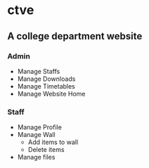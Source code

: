 # ctve

## A college department website

### Admin
- Manage Staffs
- Manage Downloads
- Manage Timetables
- Manage Website Home

### Staff
- Manage Profile
- Manage Wall
	- Add items to wall
	- Delete items
- Manage files
